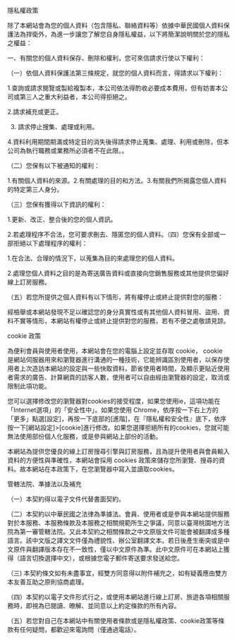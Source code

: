 隱私權政策

除了本網站會為您的個人資料（包含隱私、聯絡資料等）依據中華民國個人資料保護法為捍衛外，為進一步讓您了解您自身隱私權益，以下將簡潔說明關於您的隱私之權益：

一、有關您的個人資料保存、刪除和權利，您可來信請求行使以下權利：

（一）依個人資料保護法第三條規定，就您的個人資料而言，得請求以下權利：

1.查詢或請求閱覽或製給複製本，本公司依法得酌收必要成本費用，但有妨害本公司或第三人之重大利益者，本公司得拒絕之。

2.請求補充或更正。

3. 請求停止搜集、處理或利用。

4.資料利用期間期滿或特定目的消失後得請求停止蒐集、處理、利用或刪除，但本公司為執行職務或業務所必須者不在此限。。

（二）您保有以下被通知的權利：

1.有關個人資料的來源。2.有關處理的目的和方法。3.有關我們所揭露您個人資料的特定第三人身分。

（三）您保有獲得以下資訊的權利：

1.更新、改正、整合後的您的個人資訊。

2.若處理程序不合法，您可要求刪去、隱匿您的個人資料。（四）您保有全部或一部拒絕以下處理程序的權利：

1.在合法、合理的情況下，以蒐集為目的來處理您的個人資料。

2.處理您個人資料之目的是為寄送廣告資料或直接向您銷售服務或其他提供您偏好線上訂房服務。

（五）若您所提供之個人資料有以下情形，將有權停止或終止提供對您的服務：

經檢舉或本網站發現不足以確認您的身分真實性或有其他個人資料冒用、盜用、資料不實等情形，本網站有權停止或終止提供對您的服務，若有不便之處敬請見諒。

cookie 政策

為便利會員與使用者使用，本網站會在您的電腦上設定並存取 cookie， cookie 是網站伺服器用來和瀏覽器進行溝通的一種技術，它能辨識區別使用者，以保存使用者上次造訪本網站的設定與一些快取資料，節省使用者時間，及顯示更貼近使用者需求的廣告、計算網頁的訪客人數，使用者可以自由經由瀏覽器的設定，取消或限制此項功能。

您可以選擇修改您的瀏覽器對cookies的接受程度，如果您使用ie，這項功能在「Internet選項」的「安全性中」。如果您使用 Chrome，依序按一下右上方的「更多」點選[設定]，再按一下底部的[進階]，在『隱私權和安全性』底下，依序按一下[網站設定]>[cookie]進行修改。如果您選擇拒絕所有的cookies，您就可能無法使用部份個人化服務，或是參與網站上部份的活動。

本網站為提供您優良的線上訂房搜尋引擎與訂房服務，且為提升使用者與會員輸入資料的方便性與準確性，本網站會採用 cookies 政策來儲存您所瀏覽、搜尋的資料。故本網站在本政策下，在您瀏覽器中寫入並讀取cookies。

管轄法院、準據法以及補充

（一）本契約得以電子文件代替書面契約。

（二）本契約以中華民國之法律為準據法。會員、使用者或是參與本網站提供服務對於本服務、本服務條款及本服務之相關規範所生之爭議，同意以臺灣桃園地方法院為第一審管轄法院。又此本契約之相關條款之中文原版文件可能會被翻譯成多種語言。該中文版之譯文文件僅為禮貌性、辦公室翻譯文本。若日後產生衝突或是中文原件與翻譯版本存在不一致性，僅以中文原件為準。此中文原件可在本網站上獲得（語言切換選擇中文），或根據您電子郵件寄送要求發送給您。

（三) 本契約條文如有未盡事宜，經雙方同意得以附件補充之，如有疑義應由雙方本友善互助之原則協商處理。

（四）本契約以電子文件形式行之，或使用本網站進行線上訂房、旅遊各項相關服務時，即視為已閱讀、暸解、並同意以上約定條款的所有內容。

（五）若您對自己在本網站中有關使用者條款或是隱私權政策、cookie政策等條款有任何疑問，都歡迎來電詢問（僅通過電話）。
